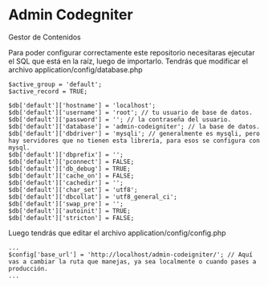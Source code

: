 # Admin Codegniter
Gestor de Contenidos

Para poder configurar correctamente este repositorio necesitaras ejecutar el SQL que está en la raíz, luego de importarlo. Tendrás que modificar el archivo application/config/database.php

```
$active_group = 'default';
$active_record = TRUE;

$db['default']['hostname'] = 'localhost';
$db['default']['username'] = 'root'; // tu usuario de base de datos.
$db['default']['password'] = ''; // la contraseña del usuario.
$db['default']['database'] = 'admin-codeigniter'; // la base de datos.
$db['default']['dbdriver'] = 'mysqli'; // generalmente es mysqli, pero hay servidores que no tienen esta librería, para esos se configura con mysql.
$db['default']['dbprefix'] = '';
$db['default']['pconnect'] = FALSE;
$db['default']['db_debug'] = TRUE;
$db['default']['cache_on'] = FALSE;
$db['default']['cachedir'] = '';
$db['default']['char_set'] = 'utf8';
$db['default']['dbcollat'] = 'utf8_general_ci';
$db['default']['swap_pre'] = '';
$db['default']['autoinit'] = TRUE;
$db['default']['stricton'] = FALSE;
```

Luego tendrás que editar el archivo application/config/config.php

```
...
$config['base_url']	= 'http://localhost/admin-codeigniter/'; // Aquí vas a cambiar la ruta que manejas, ya sea localmente o cuando pases a producción.
...
```
